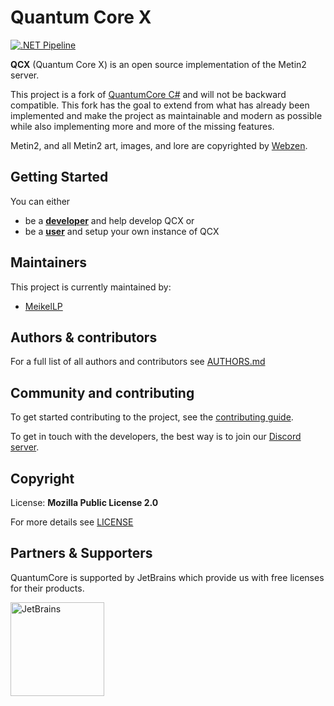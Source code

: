 # Quantum Core X

[![.NET Pipeline](https://github.com/MeikelLP/quantum-core-x/actions/workflows/dotnet-pipeline.yml/badge.svg)](https://github.com/MeikelLP/quantum-core-x/actions/workflows/dotnet-pipeline.yml)

**QCX** (Quantum Core X) is an open source implementation of the Metin2 server.

This project is a fork of [QuantumCore C#](https://gitlab.com/quantum-core/core-dotnet/) and will not be backward compatible. This fork has the goal to extend from what has already been implemented and make the project as maintainable and modern as possible while also implementing more and more of the missing features.

Metin2, and all Metin2 art, images, and lore are copyrighted by [Webzen](http://webzen.com/ "Webzen").

## Getting Started

You can either

* be a [**developer**](docs/getting-started/developer.md) and help develop QCX or
* be a [**user**](docs/getting-started/user.md) and setup your own instance of QCX

## Maintainers

This project is currently maintained by:

* [MeikelLP](https://github.com/MeikelLP)

## Authors & contributors
For a full list of all authors and contributors see [AUTHORS.md](AUTHORS.md)

## Community and contributing
To get started contributing to the project, see the [contributing guide](CONTRIBUTING.md).

To get in touch with the developers, the best way is to join our [Discord server](https://discord.gg/6VhbYxX).

## Copyright
License: **Mozilla Public License 2.0**

For more details see [LICENSE](LICENSE)

## Partners & Supporters
QuantumCore is supported by JetBrains which provide us with free licenses for their products.

[<img src="docs/images/jetbrains.png" alt="JetBrains" width=150>](https://www.jetbrains.com/?from=QuantumCore)
